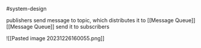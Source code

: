 #system-design 

publishers send message to topic, which distributes it to [[Message Queue]]
[[Message Queue]] send it to subscribers

![[Pasted image 20231226160055.png]]